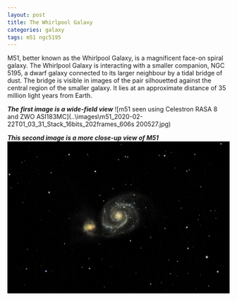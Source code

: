 ```yaml
---
layout: post
title: The Whirlpool Galaxy
categories: galaxy
tags: m51 ngc5195
---
```

M51, better known as the Whirlpool Galaxy, 
is a magnificent face-on spiral galaxy. 
The Whirlpool Galaxy is interacting with a smaller companion, NGC 5195, a dwarf galaxy connected to its larger neighbour by a tidal bridge of dust. The bridge is visible in images of the pair silhouetted against the central region of the smaller galaxy. It lies at an approximate distance of 35  million light years from Earth.

_**The first image is a wide-field view**_
![m51 seen using Celestron RASA 8 and ZWO ASI183MC](..\images\m51_2020-02-22T01_03_31_Stack_16bits_202frames_606s 200527.jpg)

_**This second image is a more close-up view of M51**_
![m51 seen using Celestron RASA 8 and ZWO ASI183MC](..\images\m51_2020-02-22T01_03_31_Stack_16bits_202frames_606s_close.jpg)